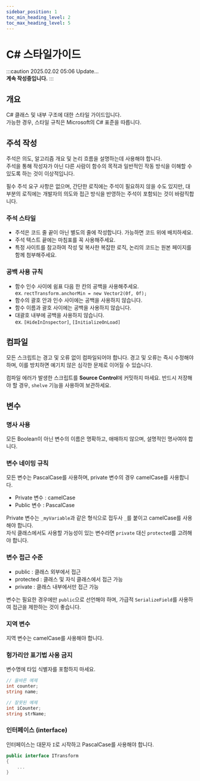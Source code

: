 ```yaml
---
sidebar_position: 1
toc_min_heading_level: 2
toc_max_heading_level: 5
---
```


# C# 스타일가이드
:::caution
2025.02.02 05:06 Update... <br/>
**계속 작성중입니다.**
:::
## 개요
C# 클래스 및 내부 구조에 대한 스타일 가이드입니다. <br/>
가능한 경우, 스타일 규칙은 Microsoft의 C# 표준을 따릅니다.

## 주석 작성
주석은 의도, 알고리즘 개요 및 논리 흐름을 설명하는데 사용해야 합니다. <br/>
주석을 통해 작성자가 아닌 다른 사람이 함수의 목적과 일반적인 작동 방식을 이해할 수 있도록 하는 것이 이상적입니다. <br/>

필수 주석 요구 사항은 없으며, 간단한 로직에는 주석이 필요하지 않을 수도 있지만, 대부분의 로직에는 개발자의 의도와 접근 방식을 반영하는 주석이 포함되는 것이 바람직합니다.

### 주석 스타일
- 주석은 코드 줄 끝이 아닌 별도의 줄에 작성합니다. 가능하면 코드 위에 배치하세요.
- 주석 텍스트 끝에는 마침표를 꼭 사용해주세요.
- 특정 사이트를 참고하여 작성 및 복사한 복잡한 로직, 논리의 코드는 원본 페이지를 함께 첨부해주세요.

### 공백 사용 규칙
- 함수 인수 사이에 쉼표 다음 한 칸의 공백을 사용해주세요. <br/>
ex. `rectTransform.anchorMin = new Vector2(0f, 0f);`
- 함수의 괄호 안과 인수 사이에는 공백을 사용하지 않습니다.
- 함수 이름과 괄호 사이에는 공백을 사용하지 않습니다.
- 대괄호 내부에 공백을 사용하지 않습니다. <br/>
  ex. `[HideInInspector]`, `[InitializeOnLoad]`

## 컴파일
모든 스크립트는 경고 및 오류 없이 컴파일되어야 합니다. 경고 및 오류는 즉시 수정해야 하며, 이를 방치하면 예기치 않은 심각한 문제로 이어질 수 있습니다. <br/>

컴파일 에러가 발생한 스크립트를 **Source Control**에 커밋하지 마세요. 반드시 저장해야 할 경우, `shelve` 기능을 사용하여 보관하세요.

## 변수
### 명사 사용
모든 Boolean이 아닌 변수의 이름은 명확하고, 애매하지 않으며, 설명적인 명사여야 합니다.

### 변수 네이밍 규칙
모든 변수는 PascalCase를 사용하며, private 변수의 경우 camelCase를 사용합니다. <br/>
- Private 변수 : camelCase
- Public 변수 : PascalCase

Private 변수는 `_myVariable`과 같은 형식으로 접두사 `_`를 붙이고 camelCase를 사용해야 합니다. <br/>
자식 클래스에서도 사용할 가능성이 있는 변수라면 `private` 대신 `protected`를 고려해야 합니다.

### 변수 접근 수준
- public : 클래스 외부에서 접근
- protected : 클래스 및 자식 클래스에서 접근 가능
- private : 클래스 내부에서만 접근 가능

변수는 필요한 경우에만 `public`으로 선언해야 하며, 가급적 `SerializeField`를 사용하여 접근을 제한하는 것이 좋습니다.

### 지역 변수
지역 변수는 camelCase를 사용해야 합니다.

### 헝가리안 표기법 사용 금지
변수명에 타입 식별자를 포함하지 마세요.
```cs
// 올바른 예제
int counter;
string name;

// 잘못된 예제
int iCounter;
string strName;
```
### 인터페이스 (interface)
인터페이스는 대문자 `I`로 시작하고 PascalCase를 사용해야 합니다.
```cs
public interface ITransform
{
    ...
}
```